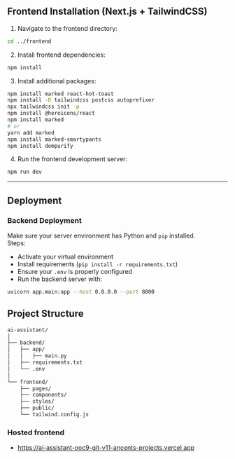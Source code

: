 ## Frontend Installation (Next.js + TailwindCSS)

1. Navigate to the frontend directory:

```bash
cd ../frontend
```

2. Install frontend dependencies:

```bash
npm install
```

3. Install additional packages:

```bash
npm install marked react-hot-toast
npm install -D tailwindcss postcss autoprefixer
npx tailwindcss init -p
npm install @heroicons/react
npm install marked
# or
yarn add marked
npm install marked-smartypants
npm install dompurify
```

4. Run the frontend development server:

```bash
npm run dev
```

---

## Deployment

### Backend Deployment

Make sure your server environment has Python and `pip` installed.  
Steps:

- Activate your virtual environment
- Install requirements (`pip install -r requirements.txt`)
- Ensure your `.env` is properly configured
- Run the backend server with:

```bash
uvicorn app.main:app --host 0.0.0.0 --port 8000
```

## Project Structure

```bash
ai-assistant/
│
├── backend/
│   ├── app/
│   │   ├── main.py
│   ├── requirements.txt
│   └── .env
│
└── frontend/
    ├── pages/
    ├── components/
    ├── styles/
    ├── public/
    └── tailwind.config.js
```
### Hosted frontend
- https://ai-assistant-ooc9-git-v11-ancents-projects.vercel.app



